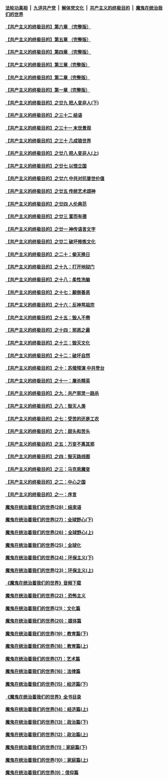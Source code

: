 ####  [法轮功真相](../../../../basic/blob/master/README.md?t=05201802) &nbsp;|&nbsp; [九评共产党](../../../../9ping.md/blob/master/README.md?t=05201802) &nbsp;|&nbsp; [解体党文化](../../../../jtdwh.md/blob/master/README.md?t=05201802)  &nbsp;|&nbsp; [共产主义的终极目的](../../../../gczydzjmd.md/blob/master/README.md?t=05201802) &nbsp;|&nbsp; [魔鬼在统治我们的世界](../../../../mgztzwmdsj.md/blob/master/README.md?t=05201802) 

#### [【共产主义的终极目的】第六章 （完整版）](../pages/nsc422/n11428913.md?t=05201802) 

#### [【共产主义的终极目的】第五章 （完整版）](../pages/nsc422/n11428912.md?t=05201802) 

#### [【共产主义的终极目的】第四章 （完整版）](../pages/nsc422/n11428907.md?t=05201802) 

#### [【共产主义的终极目的】第三章（完整版）](../pages/nsc422/n11428848.md?t=05201802) 

#### [【共产主义的终极目的】第二章（完整版）](../pages/nsc422/n11428831.md?t=05201802) 

#### [【共产主义的终极目的】第一章（完整版）](../pages/nsc422/n11417651.md?t=05201802) 

#### [【共产主义的终极目的】之廿九 把人变非人(下)](../pages/nsc422/n11344140.md?t=05201802) 

#### [【共产主义的终极目的】之三十二 结语](../pages/nsc422/n11360535.md?t=05201802) 

#### [【共产主义的终极目的】之三十一 末世景观](../pages/nsc422/n11351129.md?t=05201802) 

#### [【共产主义的终极目的】之三十 几成狼世界](../pages/nsc422/n11348280.md?t=05201802) 

#### [【共产主义的终极目的】之廿八 把人变非人(上)](../pages/nsc422/n11340492.md?t=05201802) 

#### [【共产主义的终极目的】之廿七 以恨立国](../pages/nsc422/n11336944.md?t=05201802) 

#### [【共产主义的终极目的】之廿六 中共对抗普世价值](../pages/nsc422/n11324785.md?t=05201802) 

#### [【共产主义的终极目的】之廿五 传统艺术颂神](../pages/nsc422/n11296396.md?t=05201802) 

#### [【共产主义的终极目的】之廿四 人伦典范](../pages/nsc422/n11296397.md?t=05201802) 

#### [【共产主义的终极目的】之廿三 富而有德](../pages/nsc422/n11283598.md?t=05201802) 

#### [【共产主义的终极目的】之廿一 神传语言文字](../pages/nsc422/n11263265.md?t=05201802) 

#### [【共产主义的终极目的】之廿二 破坏修炼文化](../pages/nsc422/n11245728.md?t=05201802) 

#### [【共产主义的终极目的】之二十：偷天换日](../pages/nsc422/n11238846.md?t=05201802) 

#### [【共产主义的终极目的】之十九：打开地狱门](../pages/nsc422/n11206376.md?t=05201802) 

#### [【共产主义的终极目的】之十八：柔性洗脑](../pages/nsc422/n11199994.md?t=05201802) 

#### [【共产主义的终极目的】之十七：颠倒善恶](../pages/nsc422/n11179782.md?t=05201802) 

#### [【共产主义的终极目的】之十六：反神骂祖宗](../pages/nsc422/n11166798.md?t=05201802) 

#### [【共产主义的终极目的】之十五：毁人不倦](../pages/nsc422/n11166792.md?t=05201802) 

#### [【共产主义的终极目的】之十四：邪恶之最](../pages/nsc422/n11150249.md?t=05201802) 

#### [【共产主义的终极目的】之十三：毁灭文化](../pages/nsc422/n11135227.md?t=05201802) 

#### [【共产主义的终极目的】之十二：破坏自然](../pages/nsc422/n11135214.md?t=05201802) 

#### [【共产主义的终极目的】之十：苏俄预演 中共登台](../pages/nsc422/n11118424.md?t=05201802) 

#### [【共产主义的终极目的】之十一：屠杀精英](../pages/nsc422/n11118442.md?t=05201802) 

#### [【共产主义的终极目的】之九：共产邪灵一路杀](../pages/nsc422/n11114139.md?t=05201802) 

#### [【共产主义的终极目的】之八：毁灭人类](../pages/nsc422/n11108503.md?t=05201802) 

#### [【共产主义的终极目的】之七：受苦的还是工农](../pages/nsc422/n11101809.md?t=05201802) 

#### [【共产主义的终极目的】之六：甜头和苦头](../pages/nsc422/n11096971.md?t=05201802) 

#### [【共产主义的终极目的】之五：万变不离其邪](../pages/nsc422/n11091285.md?t=05201802) 

#### [【共产主义的终极目的】之四：毁灭路线图](../pages/nsc422/n11086284.md?t=05201802) 

#### [【共产主义的终极目的】之三：马克思魔变](../pages/nsc422/n11061941.md?t=05201802) 

#### [【共产主义的终极目的】之二：中心之国](../pages/nsc422/n11047728.md?t=05201802) 

#### [【共产主义的终极目的】之一：序言](../pages/nsc422/n11086077.md?t=05201802) 

#### [魔鬼在统治着我们的世界(28)：结束语](../pages/nsc422/n10936246.md?t=05201802) 

#### [魔鬼在统治着我们的世界(27)：全球野心(下)](../pages/nsc422/n10928319.md?t=05201802) 

#### [魔鬼在统治着我们的世界(26)：全球野心(上)](../pages/nsc422/n10900318.md?t=05201802) 

#### [魔鬼在统治着我们的世界(25)：全球化](../pages/nsc422/n10788205.md?t=05201802) 

#### [魔鬼在统治着我们的世界(24)：环保主义(下)](../pages/nsc422/n10695307.md?t=05201802) 

#### [魔鬼在统治着我们的世界(23)：环保主义(上)](../pages/nsc422/n10688613.md?t=05201802) 

#### [《魔鬼在统治着我们的世界》音频下载](../pages/nsc422/n10635553.md?t=05201802) 

#### [魔鬼在统治着我们的世界(22)：恐怖主义](../pages/nsc422/n10614727.md?t=05201802) 

#### [魔鬼在统治着我们的世界(21)：文化篇](../pages/nsc422/n10597706.md?t=05201802) 

#### [魔鬼在统治着我们的世界(20)：媒体篇](../pages/nsc422/n10586579.md?t=05201802) 

#### [魔鬼在统治着我们的世界(19)：教育篇(下)](../pages/nsc422/n10564808.md?t=05201802) 

#### [魔鬼在统治着我们的世界(18)：教育篇(上)](../pages/nsc422/n10526970.md?t=05201802) 

#### [魔鬼在统治着我们的世界(17)：艺术篇](../pages/nsc422/n10499093.md?t=05201802) 

#### [魔鬼在统治着我们的世界(16)：法律篇](../pages/nsc422/n10485969.md?t=05201802) 

#### [魔鬼在统治着我们的世界(15)：经济篇(下)](../pages/nsc422/n10469975.md?t=05201802) 

#### [《魔鬼在统治着我们的世界》全书目录](../pages/nsc422/n10464261.md?t=05201802) 

#### [魔鬼在统治着我们的世界(14)：经济篇(上)](../pages/nsc422/n10457370.md?t=05201802) 

#### [魔鬼在统治着我们的世界(13)：政治篇(下)](../pages/nsc422/n10448270.md?t=05201802) 

#### [魔鬼在统治着我们的世界(12)：政治篇(上)](../pages/nsc422/n10444576.md?t=05201802) 

#### [魔鬼在统治着我们的世界(11)：家庭篇(下)](../pages/nsc422/n10440961.md?t=05201802) 

#### [魔鬼在统治着我们的世界(10)：家庭篇(上)](../pages/nsc422/n10435448.md?t=05201802) 

#### [魔鬼在统治着我们的世界(9)：信仰篇](../pages/nsc422/n10432159.md?t=05201802) 

